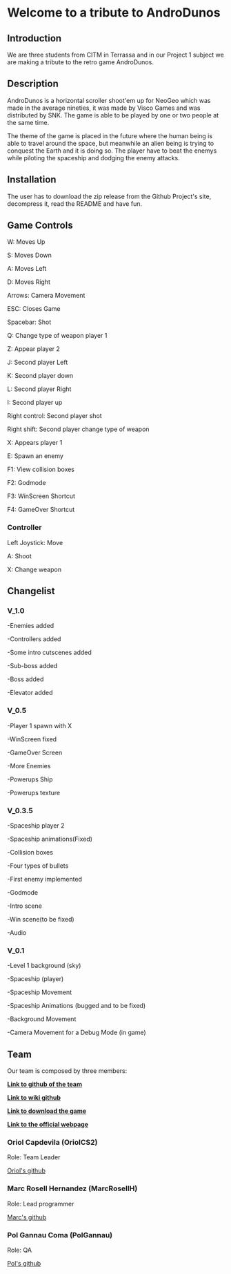 # Welcome to a tribute to AndroDunos

## Introduction

We are three students from CITM in Terrassa and in our Project 1 subject we are making a tribute to the retro game AndroDunos.

## Description

AndroDunos is a horizontal scroller shoot'em up for NeoGeo which was made in the average nineties, it was made by Visco Games and was distributed by SNK. The game is able to be played by one or two people at the same time.

The theme of the game is placed in the future where the human being is able to travel around the space, but meanwhile an alien being is trying to conquest the Earth and it is doing so. The player have to beat the enemys while piloting the spaceship and dodging the enemy attacks.

## Installation

The user has to download the zip release from the Github Project's site, decompress it, read the README and have fun.

## Game Controls

W: Moves Up

S: Moves Down

A: Moves Left

D: Moves Right

Arrows: Camera Movement

ESC: Closes Game

Spacebar: Shot

Q: Change type of weapon player 1

Z: Appear player 2

J: Second player Left

K: Second player down

L: Second player Right

I: Second player up

Right control: Second player shot

Right shift: Second player change type of weapon

X: Appears player 1

E: Spawn an enemy

F1: View collision boxes

F2: Godmode

F3: WinScreen Shortcut

F4: GameOver Shortcut

### Controller

Left Joystick: Move

A: Shoot

X: Change weapon

## Changelist
### **V_1.0**

-Enemies added

-Controllers added

-Some intro cutscenes added

-Sub-boss added

-Boss added

-Elevator added
### **V_0.5**

-Player 1 spawn with X

-WinScreen fixed

-GameOver Screen

-More Enemies

-Powerups Ship

-Powerups texture

### **V_0.3.5**

-Spaceship player 2

-Spaceship animations(Fixed)

-Collision boxes

-Four types of bullets

-First enemy implemented

-Godmode

-Intro scene

-Win scene(to be fixed)

-Audio
### **V_0.1**
-Level 1 background (sky)

-Spaceship (player)

-Spaceship Movement

-Spaceship Animations (bugged and to be fixed)

-Background Movement

-Camera Movement for a Debug  Mode (in game)

## Team

Our team is composed by three members:

**[Link to github of the team](https://github.com/PolGannau/Tribute-to-AndroDunos)**

**[Link to  wiki github](https://github.com/PolGannau/Tribute-to-AndroDunos/wiki)**

**[Link to download the game](https://github.com/PolGannau/Tribute-to-AndroDunos/releases/download/v0.9.0/AndroDunosv1.0.zip)**

**[Link to the official webpage](https://polgannau.github.io/Tribute-to-AndroDunos/)**

### Oriol Capdevila (OriolCS2)

Role: Team Leader

[Oriol's github](https://github.com/OriolCS2)

### Marc Rosell Hernandez (MarcRosellH)

Role: Lead programmer

[Marc's github](https://github.com/MarcRosellH)

### Pol Gannau Coma (PolGannau)

Role: QA

[Pol's github](https://github.com/PolGannau)


